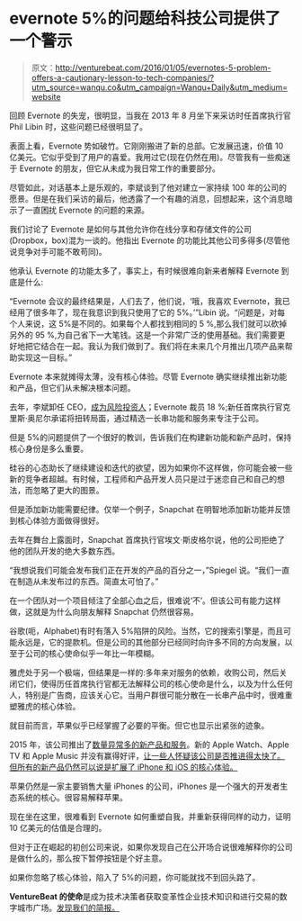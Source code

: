 # evernote 5%的问题给科技公司提供了一个警示

> 原文：<http://venturebeat.com/2016/01/05/evernotes-5-problem-offers-a-cautionary-lesson-to-tech-companies/?utm_source=wanqu.co&utm_campaign=Wanqu+Daily&utm_medium=website>

回顾 Evernote 的失宠，很明显，当我在 2013 年 8 月坐下来采访时任首席执行官 Phil Libin 时，这些问题已经很明显了。

表面上看，Evernote 势如破竹。它刚刚搬进了新的总部。它发展迅速，价值 10 亿美元。它似乎受到了用户的喜爱。我用过它(现在仍然在用)。尽管我有一些痴迷于 Evernote 的朋友，但它从未成为我日常工作的重要部分。

尽管如此，对话基本上是乐观的，李斌谈到了他对建立一家持续 100 年的公司的愿景。但是在我们采访的最后，他透露了一个有趣的消息，回想起来，这个消息暗示了一直困扰 Evernote 的问题的来源。

我们讨论了 Evernote 是如何与其他允许你在线分享和存储文件的公司(Dropbox，box)混为一谈的。他指出 Evernote 的功能比其他公司多得多(尽管他说竞争对手可能不敢苟同)。

他承认 Evernote 的功能太多了，事实上，有时候很难向新来者解释 Evernote 到底是什么:

“Evernote 会议的最终结果是，人们去了，他们说，‘哦，我喜欢 Evernote，我已经用了很多年了，现在我意识到我只使用了它的 5%。’”Libin 说。“问题是，对每个人来说，这 5%是不同的。如果每个人都找到相同的 5 %,那么我们就可以砍掉另外的 95 %,为自己省下一大笔钱。这是一个非常广泛的使用基础。我们需要更好地把它结合在一起。我认为我们做到了。我们将在未来几个月推出几项产品来帮助实现这一目标。”

Evernote 本来就摊得太薄，没有核心体验。尽管 Evernote 确实继续推出新功能和产品，但它们从未解决根本问题。

去年，李斌卸任 CEO，[成为风险投资人](http://www.wsj.com/articles/evernote-co-founder-phil-libin-becomes-venture-capitalist-1442375240)；Evernote 裁员 18 %;新任首席执行官克里斯·奥尼尔承诺将扭转局面，通过精选一长串功能和服务来专注于公司。

但是 5%的问题提供了一个很好的教训，告诉我们在构建新功能和新产品时，保持核心身份是多么重要。

硅谷的心态助长了继续建设和迭代的欲望，因为如果你不这样做，你可能会被一些新的竞争者超越。有时候，工程师和产品开发人员只是过于迷恋自己和自己的想法，而忽略了更大的图景。

但是添加新功能需要纪律。仅举一个例子，Snapchat 在明智地添加新功能并反馈到核心体验方面做得很好。

去年在舞台上露面时，Snapchat 首席执行官埃文·斯皮格尔说，他的公司拒绝了他的团队开发的绝大多数东西。

“我想说我们可能会发布我们正在开发的产品的百分之一，”Spiegel 说。“我们一直在制造从未发布过的东西。简直太可怕了。”

在一个团队对一个项目倾注了全部心血之后，很难说‘不’。但该公司有能力这样做，这就是为什么向朋友解释 Snapchat 仍然很容易。

谷歌(呃，Alphabet)有时有落入 5%陷阱的风险。当然，它的搜索引擎是，而且可能永远是，它的提款机。但是公司的其他部分已经同时向许多不同的方向发展，以至于公司的核心使命似乎一年比一年模糊。

雅虎处于另一个极端，但结果是一样的:多年来对服务的依赖，收购公司，然后关闭它们，使得历任首席执行官都无法解释公司的核心使命是什么，以及为什么任何人，特别是广告商，应该关心它。当用户群很可能分散在一长串产品中时，很难重塑雅虎的核心体验。

就目前而言，苹果似乎已经掌握了必要的平衡。但它也显示出紧张的迹象。

2015 年，该公司推出了[数量异常多的新产品和服务](https://venturebeat.com/2015/12/21/apples-2015-had-major-product-launches-well-see-in-2016-if-they-matter/)。新的 Apple Watch、Apple TV 和 Apple Music 并没有赢得好评，[让一些人怀疑该公司是否推进得太快了。但所有的新产品仍然可以说是扩展了 iPhone 和 iOS 的核心体验。](http://www.theverge.com/2015/12/28/10676272/2015-apples-year-in-beta)

苹果仍然是一家主要销售大量 iPhones 的公司，iPhones 是一个强大的开发者生态系统的核心。很容易解释苹果。

现在坐在这里，很难看到 Evernote 如何重塑自我，并重新获得同样的动力，证明 10 亿美元的估值是合理的。

但对于正在崛起的初创公司来说，如果你发现自己在公开场合说很难解释你的公司是做什么的，那么按下暂停按钮是个好主意。

如果你忽略了核心体验，陷入了 5%的问题，你可能就找不到回头路了。

**VentureBeat 的使命**是成为技术决策者获取变革性企业技术知识和进行交易的数字城市广场。[发现我们的简报。](https://info.venturebeat.com/website-preference-center.html)